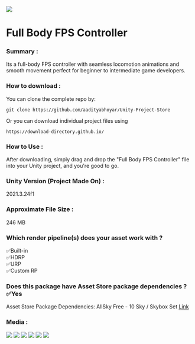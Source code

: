 <img src="https://github.com/aadityabhoyar/Unity-Project-Store/blob/main/Full%20Body%20FPS%20Controller/Project%20Media/LOGO.png">

# Full Body FPS Controller
### Summary :
Its a full-body FPS controller with seamless locomotion animations and smooth movement perfect for beginner to intermediate game developers.

### How to download :
You can clone the complete repo by:
```
git clone https://github.com/aadityabhoyar/Unity-Project-Store
```
Or you can download individual project files using
```
https://download-directory.github.io/
```

### How to Use :
After downloading, simply drag and drop the "Full Body FPS Controller" file into your Unity project, and you're good to go.

### Unity Version (Project Made On) :
2021.3.24f1

### Approximate File Size :
246 MB

### Which render pipeline(s) does your asset work with ?
✅Built-in  
✅HDRP  
✅URP  
✅Custom  RP

### Does this package have Asset Store package dependencies ? ✅Yes
Asset Store Package Dependencies:  AllSky  Free  -  10  Sky  /  Skybox  Set [Link](https://assetstore.unity.com/packages/2d/textures-materials/sky/allsky-free-10-sky-skybox-set-146014)

### Media :
<img src="https://github.com/aadityabhoyar/Unity-Project-Store/blob/main/Full%20Body%20FPS%20Controller/Project%20Media/gif2%20(2).gif">
<img src="https://github.com/aadityabhoyar/Unity-Project-Store/blob/main/Full%20Body%20FPS%20Controller/Project%20Media/gif2%20(1).gif">
<img src="https://github.com/aadityabhoyar/Unity-Project-Store/blob/main/Full%20Body%20FPS%20Controller/Project%20Media/image_001_0000.jpg">
<img src="https://github.com/aadityabhoyar/Unity-Project-Store/blob/main/Full%20Body%20FPS%20Controller/Project%20Media/image_002_0007.jpg">
<img src="https://github.com/aadityabhoyar/Unity-Project-Store/blob/main/Full%20Body%20FPS%20Controller/Project%20Media/image_003_0000.jpg">
<img src="https://github.com/aadityabhoyar/Unity-Project-Store/blob/main/Full%20Body%20FPS%20Controller/Project%20Media/image_004_0000.jpg">



